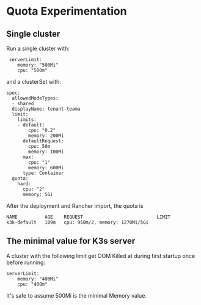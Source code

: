 # Quota Experimentation

## Single cluster

Run a single cluster with: 

```
 serverLimit:
    memory: "500Mi"
    cpu: "500m"
```

and a clusterSet with: 

```
spec:
  allowedModeTypes:
  - shared
  displayName: tenant-teama
  limit:
    limits:
    - default:
        cpu: "0.2"
        memory: 200Mi
      defaultRequest:
        cpu: 50m
        memory: 100Mi
      max:
        cpu: "1"
        memory: 600Mi
      type: Container
  quota:
    hard:
      cpu: "2"
      memory: 5Gi
```

After the deployment and Rancher import, the quota is

```
NAME          AGE    REQUEST                           LIMIT
k3k-default   109m   cpu: 950m/2, memory: 1270Mi/5Gi   
```

## The minimal value for K3s server 

A cluster with the following limit get OOM Killed at during first startup once before running: 
```
serverLimit:
    memory: "400Mi"
    cpu: "400m"
```

It's safe to assume 500Mi is the minimal Memory value. 